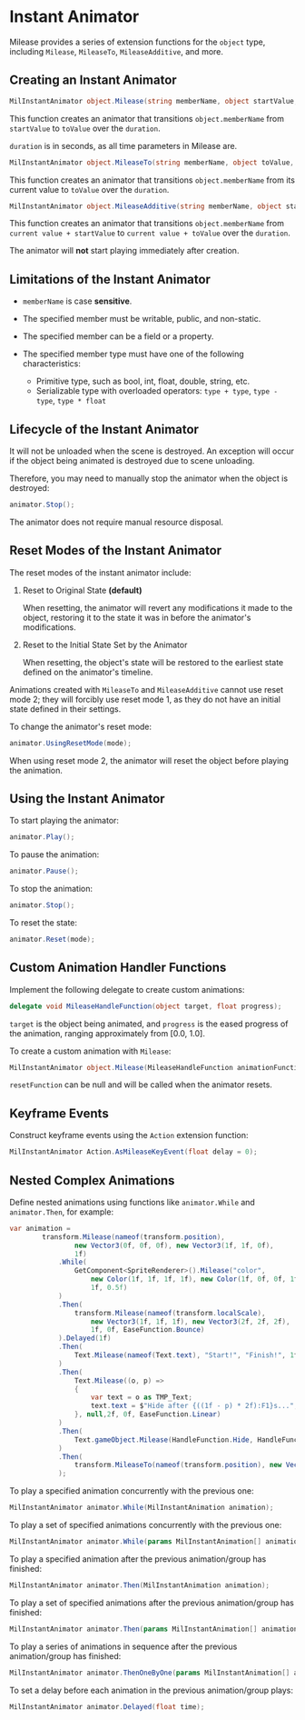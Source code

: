 # Instant Animator

Milease provides a series of extension functions for the `object` type, including `Milease`, `MileaseTo`, `MileaseAdditive`, and more.

## Creating an Instant Animator

```c#
MilInstantAnimator object.Milease(string memberName, object startValue, object toValue, float duration);
```

This function creates an animator that transitions `object.memberName` from `startValue` to `toValue` over the `duration`.

`duration` is in seconds, as all time parameters in Milease are.

```c#
MilInstantAnimator object.MileaseTo(string memberName, object toValue, float duration);
```

This function creates an animator that transitions `object.memberName` from its current value to `toValue` over the `duration`.

```c#
MilInstantAnimator object.MileaseAdditive(string memberName, object startValue, object toValue, float duration);
```

This function creates an animator that transitions `object.memberName` from `current value + startValue` to `current value + toValue` over the `duration`.

The animator will **not** start playing immediately after creation.

## Limitations of the Instant Animator

* `memberName` is case **sensitive**.

* The specified member must be writable, public, and non-static.

* The specified member can be a field or a property.
* The specified member type must have one of the following characteristics:
  * Primitive type, such as bool, int, float, double, string, etc.
  * Serializable type with overloaded operators: `type + type`, `type - type`, `type * float`

## Lifecycle of the Instant Animator

It will not be unloaded when the scene is destroyed. An exception will occur if the object being animated is destroyed due to scene unloading.

Therefore, you may need to manually stop the animator when the object is destroyed:

```c#
animator.Stop();
```

The animator does not require manual resource disposal.

## Reset Modes of the Instant Animator

The reset modes of the instant animator include:

1. Reset to Original State **(default)**

   When resetting, the animator will revert any modifications it made to the object, restoring it to the state it was in before the animator's modifications.

2. Reset to the Initial State Set by the Animator

   When resetting, the object's state will be restored to the earliest state defined on the animator's timeline.

Animations created with `MileaseTo` and `MileaseAdditive` cannot use reset mode 2; they will forcibly use reset mode 1, as they do not have an initial state defined in their settings.

To change the animator's reset mode:

```c#
animator.UsingResetMode(mode);
```

When using reset mode 2, the animator will reset the object before playing the animation.

## Using the Instant Animator

To start playing the animator:

```c#
animator.Play();
```

To pause the animation:

```c#
animator.Pause();
```

To stop the animation:

```c#
animator.Stop();
```

To reset the state:

```c#
animator.Reset(mode);
```

## Custom Animation Handler Functions

Implement the following delegate to create custom animations:

```c#
delegate void MileaseHandleFunction(object target, float progress);
```

`target` is the object being animated, and `progress` is the eased progress of the animation, ranging approximately from [0.0, 1.0].

To create a custom animation with `Milease`:

```c#
MilInstantAnimator object.Milease(MileaseHandleFunction animationFunction, MileaseHandleFunction resetFunction, float duration);
```

`resetFunction` can be null and will be called when the animator resets.

## Keyframe Events

Construct keyframe events using the `Action` extension function:

```c#
MilInstantAnimator Action.AsMileaseKeyEvent(float delay = 0);
```

## Nested Complex Animations

Define nested animations using functions like `animator.While` and `animator.Then`, for example:

```c#
var animation =
        transform.Milease(nameof(transform.position),
                new Vector3(0f, 0f, 0f), new Vector3(1f, 1f, 0f),
                1f)
            .While(
                GetComponent<SpriteRenderer>().Milease("color",
                    new Color(1f, 1f, 1f, 1f), new Color(1f, 0f, 0f, 1f),
                    1f, 0.5f)
            )
            .Then(
                transform.Milease(nameof(transform.localScale),
                    new Vector3(1f, 1f, 1f), new Vector3(2f, 2f, 2f),
                    1f, 0f, EaseFunction.Bounce)
            ).Delayed(1f)
            .Then(
                Text.Milease(nameof(Text.text), "Start!", "Finish!", 1f)
            )
            .Then(
                Text.Milease((o, p) =>
                {
                    var text = o as TMP_Text;
                    text.text = $"Hide after {((1f - p) * 2f):F1}s...";
                }, null,2f, 0f, EaseFunction.Linear)
            )
            .Then(
                Text.gameObject.Milease(HandleFunction.Hide, HandleFunction.AutoActiveReset(Text.gameObject), 0f)
            )
            .Then(
                transform.MileaseTo(nameof(transform.position), new Vector3(0f, 0f, 0f), 1f)
            );
```

To play a specified animation concurrently with the previous one:

```c#
MilInstantAnimator animator.While(MilInstantAnimation animation);
```

To play a set of specified animations concurrently with the previous one:

```c#
MilInstantAnimator animator.While(params MilInstantAnimation[] animations);
```

To play a specified animation after the previous animation/group has finished:

```c#
MilInstantAnimator animator.Then(MilInstantAnimation animation);
```

To play a set of specified animations after the previous animation/group has finished:

```c#
MilInstantAnimator animator.Then(params MilInstantAnimation[] animations);
```

To play a series of animations in sequence after the previous animation/group has finished:

```c#
MilInstantAnimator animator.ThenOneByOne(params MilInstantAnimation[] animations);
```

To set a delay before each animation in the previous animation/group plays:

```c#
MilInstantAnimator animator.Delayed(float time);
```
